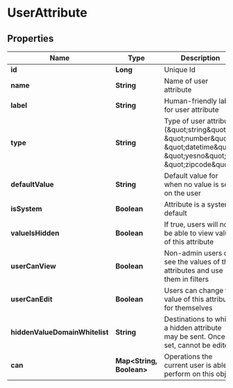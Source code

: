 # UserAttribute

## Properties
Name | Type | Description | Notes
------------ | ------------- | ------------- | -------------
**id** | **Long** | Unique Id |  [optional]
**name** | **String** | Name of user attribute |  [optional]
**label** | **String** | Human-friendly label for user attribute |  [optional]
**type** | **String** | Type of user attribute (\&quot;string\&quot;, \&quot;number\&quot;, \&quot;datetime\&quot;, \&quot;yesno\&quot;, \&quot;zipcode\&quot;) |  [optional]
**defaultValue** | **String** | Default value for when no value is set on the user |  [optional]
**isSystem** | **Boolean** | Attribute is a system default |  [optional]
**valueIsHidden** | **Boolean** | If true, users will not be able to view values of this attribute |  [optional]
**userCanView** | **Boolean** | Non-admin users can see the values of their attributes and use them in filters |  [optional]
**userCanEdit** | **Boolean** | Users can change the value of this attribute for themselves |  [optional]
**hiddenValueDomainWhitelist** | **String** | Destinations to which a hidden attribute may be sent. Once set, cannot be edited. |  [optional]
**can** | **Map&lt;String, Boolean&gt;** | Operations the current user is able to perform on this object |  [optional]
